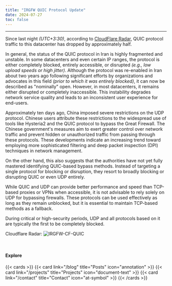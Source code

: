 ```yaml
---
title: "IRGFW QUIC Protocol Update"
date: 2024-07-27
toc: false
---
```

---

Since last night _(UTC+3:30)_, according to [CloudFlare Radar](https://radar.cloudflare.com/adoption-and-usage/ir?dateStart=2024-07-21&dateEnd=2024-07-28), QUIC protocol traffic to this datacenter has dropped by approximately half.

In general, the status of the QUIC protocol in Iran is highly fragmented and unstable. In some datacenters and even certain IP ranges, the protocol is either completely blocked, entirely accessible, or disrupted _(e.g., low upload speeds or high jitter)_. Although the protocol was re-enabled in Iran about two years ago following significant efforts by organizations and advocates in this field _(prior to which it was entirely blocked)_, it can now be described as "nominally" open. However, in most datacenters, it remains either disrupted or completely inaccessible. This instability degrades network service quality and leads to an inconsistent user experience for end-users.

Approximately ten days ago, China imposed severe restrictions on the UDP protocol. Chinese users attribute these restrictions to the widespread use of tools like Hysteria2 and the QUIC protocol to bypass the Great Firewall. The Chinese government's measures aim to exert greater control over network traffic and prevent hidden or unauthorized traffic from passing through these protocols. These developments indicate an increasing trend toward employing more sophisticated filtering and deep packet inspection (DPI) techniques in network management.

On the other hand, this also suggests that the authorities have not yet fully mastered identifying QUIC-based bypass methods. Instead of targeting a single protocol for blocking or disruption, they resort to broadly blocking or disrupting QUIC or even UDP entirely.

While QUIC and UDP can provide better performance and speed than TCP-based proxies or VPNs when accessible, it is not advisable to rely solely on UDP for bypassing firewalls. These protocols can be used effectively as long as they remain unblocked, but it is essential to maintain TCP-based methods as a fallback.

During critical or high-security periods, UDP and all protocols based on it are typically the first to be completely blocked.

Cloudflare Radar:
![IRGFW-CF-QUIC](https://github.com/user-attachments/assets/1924f86d-e6ed-44c7-b0d7-f6365d85f2a2)


<br>

#### Explore
{{< cards >}}
  {{< card link="/blog" title="Posts" icon="annotation" >}}
  {{< card link="/projects" title="Projects" icon="document-text" >}}
  {{< card link="/contact" title="Contact" icon="at-symbol" >}}
{{< /cards >}}
